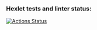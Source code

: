### Hexlet tests and linter status:
[![Actions Status](https://github.com/Xodarap7/python-project-lvl1/workflows/hexlet-check/badge.svg)](https://github.com/Xodarap7/python-project-lvl1/actions)